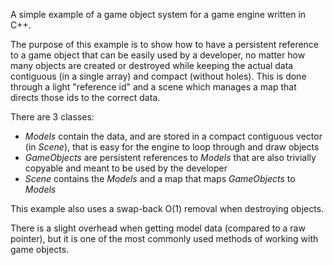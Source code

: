A simple example of a game object system for a game engine written in C++.

The purpose of this example is to show how to have a persistent reference to a game object that can be easily used by a developer, no matter how many objects are created or destroyed while keeping the actual data contiguous (in a single array) and compact (without holes). This is done through a light "reference id" and a scene which manages a map that directs those ids to the correct data.

There are 3 classes:
- _Models_ contain the data, and are stored in a compact contiguous vector (in _Scene_), that is easy for the engine to loop through and draw objects
- _GameObjects_ are persistent references to _Models_ that are also trivially copyable and meant to be used by the developer
- _Scene_ contains the _Models_ and a map that maps _GameObjects_ to _Models_

This example also uses a swap-back O(1) removal when destroying objects.

There is a slight overhead when getting model data (compared to a raw pointer), but it is one of the most commonly used methods of working with game objects.